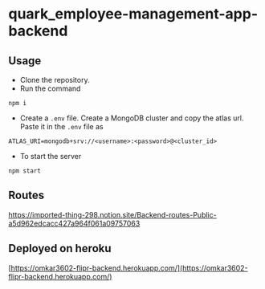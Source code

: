 # quark_employee-management-app-backend

## Usage
* Clone the repository.
* Run the command
```
npm i
```
* Create a `.env` file. Create a MongoDB cluster and copy the atlas url. Paste it in the `.env` file as
```
ATLAS_URI=mongodb+srv://<username>:<password>@<cluster_id>
```

* To start the server
```
npm start
```

## Routes
https://imported-thing-298.notion.site/Backend-routes-Public-a5d962edcacc427a964f061a09757063

## Deployed on heroku
[https://omkar3602-flipr-backend.herokuapp.com/](https://omkar3602-flipr-backend.herokuapp.com/)
